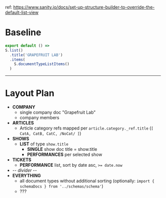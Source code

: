 ref: 
https://www.sanity.io/docs/set-up-structure-builder-to-override-the-default-list-view

# Baseline
```js
export default () =>
S.list()
  .title('GRAPEFRUIT LAB')
  .items(
    S.documentTypeListItems()
  )
```

-----------------------------

# Layout Plan
- **COMPANY**
  - single company doc "Grapefruit Lab"
  - company members
- **ARTICLES**
  - Article category refs mapped per `article.category._ref.title`
  (`[ CatA, CatB, CatC, /NoCat/ ]`)
- **SHOWS**
  - **LIST** of type `show.title`
    - **SINGLE** show doc title = show.title
    - **PERFORMANCES** per selected show
- **TICKETS**
  - **PERFORMANCE** list, sort by date asc, `>= date.now`
- -- *divider* --
- **EVERYTHING**
  - all document types without additional sorting
  (optionally: `import { schemaDocs } from '../schemas/schema'`)
  - ???